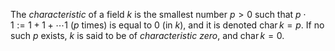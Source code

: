 The *characteristic* of a field $k$ is the smallest number $p > 0$ such that $p \cdot 1 := 1 + 1 + \cdots 1$ ($p$ times) is equal to $0$ (in $k$), and it is denoted $\mathop{\mathrm{char}} k = p$. If no such $p$ exists, $k$ is said to be of *characteristic zero*, and  $\mathop{\mathrm{char}} k = 0$.

